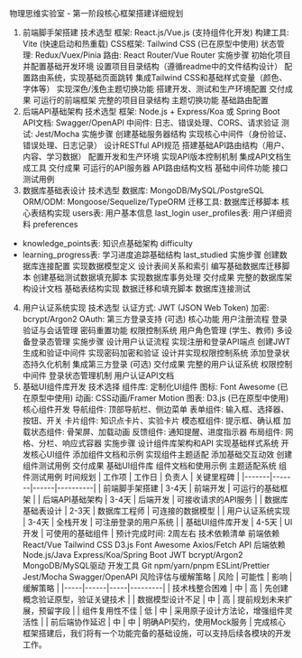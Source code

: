 物理思维实验室 - 第一阶段核心框架搭建详细规划
1. 前端脚手架搭建
技术选型
框架: React.js/Vue.js (支持组件化开发)
构建工具: Vite (快速启动和热重载)
CSS框架: Tailwind CSS (已在原型中使用)
状态管理: Redux/Vuex/Pinia
路由: React Router/Vue Router
实施步骤
初始化项目并配置基础开发环境
设置项目目录结构（遵循readme中的文件结构设计）
配置路由系统，实现基础页面跳转
集成Tailwind CSS和基础样式变量（颜色、字体等）
实现深色/浅色主题切换功能
搭建开发、测试和生产环境配置
交付成果
可运行的前端框架
完整的项目目录结构
主题切换功能
基础路由配置
2. 后端API基础架构
技术选型
框架: Node.js + Express/Koa 或 Spring Boot
API文档: Swagger/OpenAPI
中间件: 日志、错误处理、CORS、请求验证
测试: Jest/Mocha
实施步骤
创建基础服务器结构
实现核心中间件（身份验证、错误处理、日志记录）
设计RESTful API规范
搭建基础API路由结构（用户、内容、学习数据）
配置开发和生产环境
实现API版本控制机制
集成API文档生成工具
交付成果
可运行的API服务器
API路由结构文档
基础中间件功能
接口测试用例
3. 数据库基础表设计
技术选型
数据库: MongoDB/MySQL/PostgreSQL
ORM/ODM: Mongoose/Sequelize/TypeORM
迁移工具: 数据库迁移脚本
核心表结构实现
users表: 用户基本信息
last_login
user_profiles表: 用户详细资料
preferences
- knowledge_points表: 知识点基础架构
difficulty
- learning_progress表: 学习进度追踪基础结构
last_studied
实施步骤
创建数据库连接配置
实现数据模型定义
设计表间关系和索引
编写基础数据库迁移脚本
创建基础测试数据填充脚本
实现数据库事务处理
交付成果
完整的数据库架构设计文档
基础表结构实现
数据迁移和填充脚本
数据库连接测试
4. 用户认证系统实现
技术选型
认证方式: JWT (JSON Web Token)
加密: bcrypt/Argon2
OAuth: 第三方登录支持 (可选)
核心功能
用户注册流程
登录验证与会话管理
密码重置功能
权限控制系统
用户角色管理 (学生、教师)
多设备登录态管理
实施步骤
设计用户认证流程
实现注册和登录API端点
创建JWT生成和验证中间件
实现密码加密和验证
设计并实现权限控制系统
添加登录状态持久化机制
集成第三方登录 (可选)
交付成果
完整的用户认证系统
权限控制中间件
登录状态管理机制
用户认证API文档
5. 基础UI组件库开发
技术选择
组件库: 定制化UI组件
图标: Font Awesome (已在原型中使用)
动画: CSS动画/Framer Motion
图表: D3.js (已在原型中使用)
核心组件开发
导航组件: 顶部导航栏、侧边菜单
表单组件: 输入框、选择器、按钮、开关
卡片组件: 知识点卡片、实验卡片
模态框组件: 提示框、确认框
加载状态组件: 骨架屏、加载动画
反馈组件: 通知提醒、进度指示器
布局组件: 网格、分栏、响应式容器
实施步骤
设计组件库架构和API
实现基础样式系统
开发核心UI组件
添加组件文档和示例
实现组件主题适配
添加基础交互动效
创建组件测试用例
交付成果
基础UI组件库
组件文档和使用示例
主题适配系统
组件测试用例
时间规划
| 工作项 | 工作日 | 负责人 | 关键里程碑 |
|-------|-------|------|----------|
| 前端脚手架搭建 | 3-4天 | 前端开发 | 可运行的基础框架 |
| 后端API基础架构 | 3-4天 | 后端开发 | 可接收请求的API服务 |
| 数据库基础表设计 | 2-3天 | 数据库工程师 | 可连接的数据模型 |
| 用户认证系统实现 | 3-4天 | 全栈开发 | 可注册登录的用户系统 |
| 基础UI组件库开发 | 4-5天 | UI开发 | 可使用的基础组件 |
预计完成时间: 2周左右
技术依赖清单
前端依赖
React/Vue
Tailwind CSS
D3.js
Font Awesome
Axios/Fetch API
后端依赖
Node.js/Java
Express/Koa/Spring Boot
JWT
bcrypt/Argon2
MongoDB/MySQL驱动
开发工具
Git
npm/yarn/pnpm
ESLint/Prettier
Jest/Mocha
Swagger/OpenAPI
风险评估与缓解策略
| 风险 | 可能性 | 影响 | 缓解策略 |
|-----|------|-----|---------|
| 技术栈整合困难 | 中 | 高 | 先创建概念验证原型，验证关键技术 |
| 数据模型设计不足 | 中 | 高 | 提前规划未来扩展，预留字段 |
| 组件复用性不佳 | 低 | 中 | 采用原子设计方法论，增强组件灵活性 |
| 前后端协作延迟 | 中 | 中 | 明确API契约，使用Mock服务 |
完成核心框架搭建后，我们将有一个功能完备的基础设施，可以支持后续各模块的开发工作。